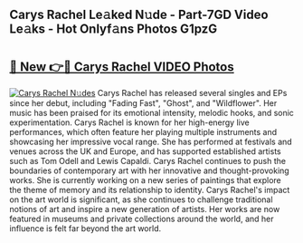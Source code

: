 ## Carys Rachel Le𝚊ked N𝚞de - Part-7GD Video Le𝚊ks - Hot Onlyf𝚊ns Photos G1pzG

# <h2><a href="http://ac51877.deff.icu/?id=Carys+Rachel">🔗 New 👉🔴 Carys Rachel VIDEO Photos</a></h2>

[![Carys Rachel N𝚞des](https://i.imgur.com/rIISA9y.gif)](http://ac51877.deff.icu/?id=Carys+Rachel)
Carys Rachel has released several singles and EPs since her debut, including "Fading Fast", "Ghost", and "Wildflower". Her music has been praised for its emotional intensity, melodic hooks, and sonic experimentation. Carys Rachel is known for her high-energy live performances, which often feature her playing multiple instruments and showcasing her impressive vocal range. She has performed at festivals and venues across the UK and Europe, and has supported established artists such as Tom Odell and Lewis Capaldi. Carys Rachel continues to push the boundaries of contemporary art with her innovative and thought-provoking works. She is currently working on a new series of paintings that explore the theme of memory and its relationship to identity. Carys Rachel's impact on the art world is significant, as she continues to challenge traditional notions of art and inspire a new generation of artists. Her works are now featured in museums and private collections around the world, and her influence is felt far beyond the art world.
